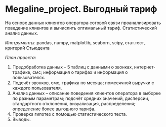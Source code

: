 # Megaline_project. Выгодный тариф

На основе данных клиентов оператора сотовой связи проанализировать поведение клиентов и вычислить оптимальный тариф. Статистический анализ данных.

*Инструменты*: pandas, numpy, matplotlib, seaborn, scipy, стат.тест, критерий Стьюдента

*План проекта*:
1.	Предобработка данных – 5 таблиц с данными о звонках, интернет-трафике, смс; информация о тарифах и информация о пользователях.
2.	Подсчёт звонков, смс, трафика по месяца; помесячной выручки с каждого пользователя.
3.	Анализ данных – описание поведения клиентов оператора в выборке по разным параметрам; подсчёт средних значений, дисперсии, стандартного отклонения, визуализация, распределения; определение более выгодного тарифа.
4.	Проверка гипотез с помощью статистического теста.
5.	Выводы.
